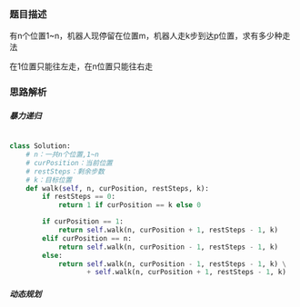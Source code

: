 ### 题目描述

有n个位置1~n，机器人现停留在位置m，机器人走k步到达p位置，求有多少种走法

在1位置只能往左走，在n位置只能往右走

### 思路解析

##### 暴力递归

```python

class Solution:
    # n：一共n个位置,1~n
    # curPosition：当前位置
    # restSteps：剩余步数
    # k：目标位置
    def walk(self, n, curPosition, restSteps, k):
        if restSteps == 0:
            return 1 if curPosition == k else 0

        if curPosition == 1:
            return self.walk(n, curPosition + 1, restSteps - 1, k)
        elif curPosition == n:
            return self.walk(n, curPosition - 1, restSteps - 1, k)
        else:
            return self.walk(n, curPosition - 1, restSteps - 1, k) \
                   + self.walk(n, curPosition + 1, restSteps - 1, k)


```


##### 动态规划

```python


```
